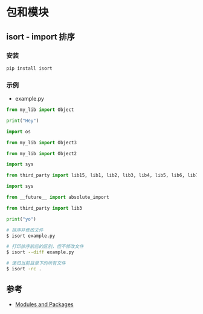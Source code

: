 # 包和模块

## isort - import 排序

### 安装

```bash
pip install isort
```

### 示例

* example.py

```python
from my_lib import Object

print("Hey")

import os

from my_lib import Object3

from my_lib import Object2

import sys

from third_party import lib15, lib1, lib2, lib3, lib4, lib5, lib6, lib7, lib8, lib9, lib10, lib11, lib12, lib13, lib14

import sys

from __future__ import absolute_import

from third_party import lib3

print("yo")
```

```bash
# 排序并修改文件
$ isort example.py

# 打印排序前后的区别，但不修改文件
$ isort --diff example.py

# 递归当前目录下的所有文件
$ isort -rc .
```

## 参考

* [Modules and Packages](https://www.learnpython.org/en/Modules_and_Packages)